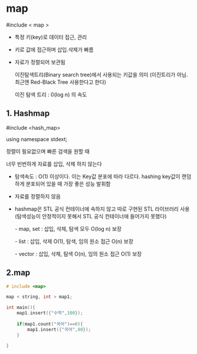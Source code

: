 # map

#include < map >

- 특정 키(key)로 데이터 접근, 관리

- 키로 값에 접근하며 삽입.삭제가 빠름

- 자료가 정렬되어 보관됨

  이진탐색트리(Binary search tree)에서 사용되는 키값을 의미 (이진트리가 아님. 최근엔 Red-Black Tree 사용한다고 한다)

  이진 탐색 트리 : 0(log n) 의 속도

## 1. Hashmap

#include <hash_map>

using namespace stdext;

정렬이 필요없으며 빠른 검색을 원할 때

너무 빈번하게 자료를 삽입, 삭제 하지 않는다

- 탐색속도 : O(1) 이상이다. 이는 Key값 분포에 따라 다르다. hashing key값이 랜덤하게 분포되어 있을 때 가장 좋은 성능 발휘함

- 자료를 정렬하지 않음

- hashmap은 STL 공식 컨테이너에 속하지 않고 따로 구현된 STL 라이브러리 사용 (탐색성능이 안정적이지 못해서 STL 공식 컨테이너에 들어가지 못했다)

   \- map, set : 삽입, 삭제, 탐색 모두 O(log n) 보장

   \- list : 삽입, 삭제 O(1), 탐색, 임의 원소 접근 O(n) 보장

   \- vector : 삽입, 삭제, 탐색 O(n), 임의 원소 접근 O(1) 보장



## 2.map

```c++
# include <map>

map < string, int > map1;

int main(){
	map1.insert({"수학",100});
	
	if(map1.count("국어")==0){
		map1.insert({"국어",80});
	}

}
```


